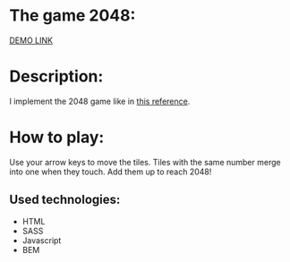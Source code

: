   # The game 2048:
  
   [DEMO LINK](https://vitalii-heiko.github.io/2048_game/)

  # Description:

  I implement the 2048 game like in [this reference](https://play2048.co/).
  
# How to play:
Use your arrow keys to move the tiles. Tiles with the same number merge into one when they touch. Add them up to reach 2048!
    
## Used technologies:
  * HTML
  * SASS
  * Javascript
  * BEM
